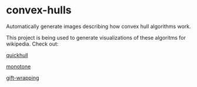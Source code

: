 # convex-hulls
Automatically generate images describing how convex hull algorithms work.

This project is being used to generate visualizations of these algoritms for wikipedia. Check out:

[quickhull](https://en.wikipedia.org/wiki/Quickhull)

[monotone](https://en.wikibooks.org/wiki/Algorithm_Implementation/Geometry/Convex_hull/Monotone_chain)

[gift-wrapping](https://en.wikipedia.org/wiki/Gift_wrapping_algorithm)

